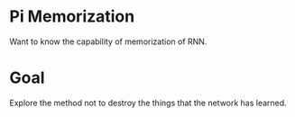# Pi Memorization

Want to know the capability of memorization of RNN.

# Goal

Explore the method not to destroy the things that the network has learned.
